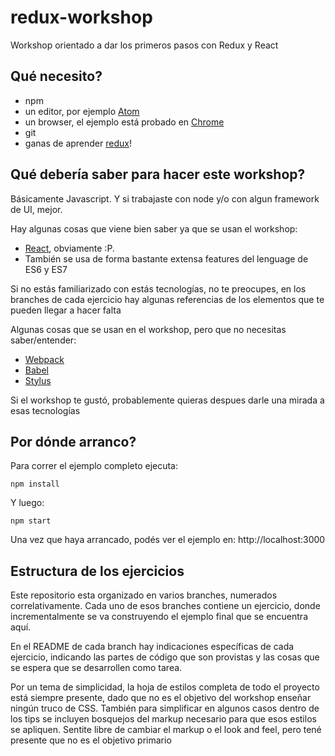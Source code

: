 # redux-workshop
Workshop orientado a dar los primeros pasos con Redux y React

## Qué necesito?
- npm
- un editor, por ejemplo [Atom](https://atom.io/)
- un browser, el ejemplo está probado en [Chrome](http://www.google.com/chrome/)
- git
- ganas de aprender [redux](http://rackt.github.io/redux/)!

## Qué debería saber para hacer este workshop?

Básicamente Javascript. Y si trabajaste con node y/o con algun framework de UI, mejor.

Hay algunas cosas que viene bien saber ya que se usan el workshop:
- [React](http://facebook.github.io/react/), obviamente :P.
- También se usa de forma bastante extensa features del lenguage de ES6 y ES7

Si no estás familiarizado con estás tecnologías, no te preocupes, en los branches de cada ejercicio hay algunas referencias de los elementos que te pueden llegar a hacer falta

Algunas cosas que se usan en el workshop, pero que no necesitas saber/entender:
- [Webpack](webpack.github.io)
- [Babel](https://babeljs.io)
- [Stylus](https://learnboost.github.io/stylus/)

Si el workshop te gustó, probablemente quieras despues darle una mirada a esas tecnologías

## Por dónde arranco?
Para correr el ejemplo completo ejecuta:

```
npm install
```

Y luego:

```
npm start
```

Una vez que haya arrancado, podés ver el ejemplo en: http://localhost:3000

## Estructura de los ejercicios

Este repositorio esta organizado en varios branches, numerados correlativamente.
Cada uno de esos branches contiene un ejercicio, donde incrementalmente se va
construyendo el ejemplo final que se encuentra aquí.

En el README de cada branch hay indicaciones específicas de cada ejercicio,
indicando las partes de código que son provistas y las cosas que se espera que se
desarrollen como tarea.

Por un tema de simplicidad, la hoja de estilos completa de todo el proyecto está
siempre presente, dado que no es el objetivo del workshop enseñar ningún truco de
CSS. También para simplificar en algunos casos dentro de los tips se incluyen
bosquejos del markup necesario para que esos estilos se apliquen. Sentite libre de
cambiar el markup o el look and feel, pero tené presente que no es el objetivo primario
